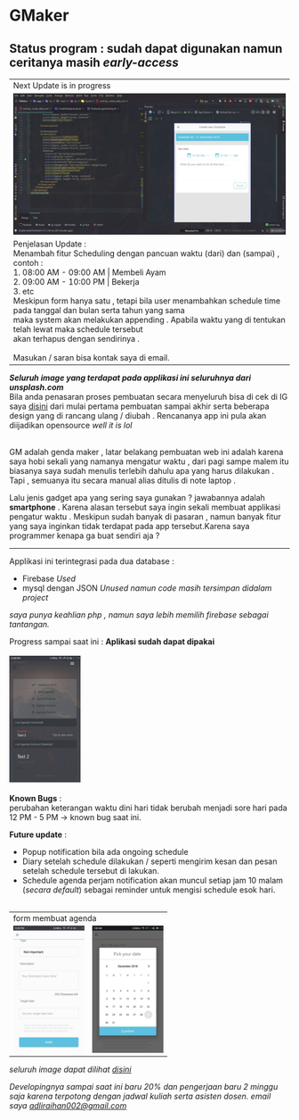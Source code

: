 # GMaker

<h2> Status program : sudah dapat digunakan namun ceritanya masih <i>early-access</i></h2>

<table>
  <tr>
    <td>Next Update is in progress</td>
  </tr>
  <tr>
    <td><img src="aplikasi_image/1546094694914.jpg" width="512px"></td>
  </tr>
  <tr>
    <td>
      Penjelasan Update :<br>
      Menambah fitur Scheduling dengan pancuan waktu (dari) dan (sampai) ,<br>
      contoh : <br>
         1. 08:00 AM - 09:00 AM | Membeli Ayam <br>
         2. 09:00 AM - 10:00 PM | Bekerja <br>
         3. etc<br>
      Meskipun form hanya satu , tetapi bila user menambahkan schedule time pada tanggal dan bulan serta tahun yang sama<br>
      maka system akan melakukan appending . Apabila waktu yang di tentukan telah lewat maka schedule tersebut<br>
      akan terhapus dengan sendirinya .
      <br><br>
      Masukan / saran bisa kontak saya di email. 
    </td>
  </tr>
</table>



<i><b>Seluruh image yang terdapat pada applikasi ini seluruhnya dari unsplash.com</b></i>
<br>
Bila anda penasaran proses pembuatan secara menyeluruh bisa di cek di IG saya <a href="https://www.instagram.com/adli.raihan/">disini</a>
dari mulai pertama pembuatan sampai akhir serta beberapa design yang di rancang ulang / diubah . Rencananya app ini pula akan diijadikan opensource <i> well it is lol </i>
<br><br>

GM adalah genda maker , 
latar belakang pembuatan web ini adalah karena saya hobi sekali yang namanya mengatur waktu , dari pagi sampe malem itu biasanya
saya sudah menulis terlebih dahulu apa yang harus dilakukan . Tapi , semuanya itu secara manual alias ditulis di note laptop .

Lalu jenis gadget apa yang sering saya gunakan ? jawabannya adalah <b>smartphone</b> . Karena alasan tersebut saya ingin
sekali membuat applikasi pengatur waktu . Meskipun sudah banyak di pasaran , namun banyak fitur yang saya inginkan tidak terdapat pada app tersebut.Karena saya programmer kenapa ga buat sendiri aja ?

<hr/>

Applikasi ini terintegrasi pada dua database :
<ul>
<li>Firebase <i>Used</i></li>
<li>mysql dengan JSON <i>Unused namun code masih tersimpan didalam project</i></li>
</ul>
<i>saya punya keahlian php , namun saya lebih memilih firebase sebagai tantangan.</i>

Progress sampai saat ini : 
<b>Aplikasi sudah dapat dipakai</b>
<br><br>
<img src="aplikasi_image/1.jpg" width="128px">
<br><br>
<b>Known Bugs</b> : <br>
perubahan keterangan waktu dini hari tidak berubah menjadi sore hari pada 12 PM - 5 PM -> known bug saat ini.

<b>Future update</b> :
- Popup notification bila ada ongoing schedule
- Diary setelah schedule dilakukan / seperti mengirim kesan dan pesan setelah schedule tersebut di lakukan.
- Schedule agenda perjam notification akan muncul setiap jam 10 malam (<i>secara default</i>) sebagai reminder untuk mengisi schedule esok hari.
<br><br>
<center>
<table>
  <tr>
    <td colspan="2">form membuat agenda</td>
  </tr>
  <tr>
    <td><img src="aplikasi_image/4.jpg" width="128px"></td>
    <td><img src="aplikasi_image/25438.jpg" width="128px"></td>
  </tr>
</table>
</center>
<i>seluruh image dapat dilihat  <a href="https://github.com/Thibobs/GMaker/tree/master/aplikasi_image">disini</a>

Developingnya sampai saat ini baru 20% dan pengerjaan baru 2 minggu saja karena terpotong dengan jadwal kuliah serta asisten dosen.
email saya adliraihan002@gmail.com
